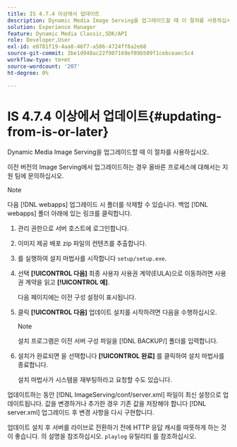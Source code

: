 ```yaml
---
title: IS 4.7.4 이상에서 업데이트
description: Dynamic Media Image Serving을 업그레이드할 때 이 절차를 사용하십시오.
solution: Experience Manager
feature: Dynamic Media Classic,SDK/API
role: Developer,User
exl-id: e0781f19-4aa8-46f7-a586-4724ff8a2e68
source-git-commit: 3be1d948ac22f907169ef09b509f1cebceaec5c4
workflow-type: tm+mt
source-wordcount: '207'
ht-degree: 0%

---
```


# IS 4.7.4 이상에서 업데이트{#updating-from-is-or-later}

Dynamic Media Image Serving을 업그레이드할 때 이 절차를 사용하십시오.

이전 버전의 Image Serving에서 업그레이드하는 경우 올바른 프로세스에 대해서는 지원 팀에 문의하십시오.

>[!NOTE]
>
>다음 [!DNL webapps] 업그레이드 시 폴더를 삭제할 수 있습니다. 백업 [!DNL webapps] 폴더 아래에 있는 링크를 클릭합니다.

1. 관리 권한으로 서버 호스트에 로그인합니다.
1. 이미지 제공 배포 zip 파일의 컨텐츠를 추출합니다.
1. 를 실행하여 설치 마법사를 시작합니다 `setup/setup.exe`.
1. 선택 **[!UICONTROL 다음]** 최종 사용자 사용권 계약(EULA)으로 이동하려면 사용권 계약을 읽고 **[!UICONTROL 예]**.

   다음 페이지에는 이전 구성 설정이 표시됩니다.
1. 클릭 **[!UICONTROL 다음]** 업데이트 설치를 시작하려면 다음을 수행하십시오.

   >[!NOTE]
   >
   >설치 프로그램은 이전 서버 구성 파일을 [!DNL BACKUP/] 폴더를 입력합니다.

1. 설치가 완료되면 을 선택합니다 **[!UICONTROL 완료]** 를 클릭하여 설치 마법사를 종료합니다.

   설치 마법사가 시스템을 재부팅하라고 요청할 수도 있습니다.

업데이트하는 동안 [!DNL ImageServing/conf/server.xml] 파일이 최신 설정으로 업데이트됩니다. 값을 변경하거나 추가한 경우 기존 값을 저장해야 합니다 [!DNL server.xml] 업그레이드 후 변경 사항을 다시 구현합니다.

업데이트 설치 후 서버를 라이브로 전환하기 전에 HTTP 응답 캐시를 따뜻하게 하는 것이 좋습니다. 의 설명을 참조하십시오. `playlog` 유틸리티 를 참조하십시오.
